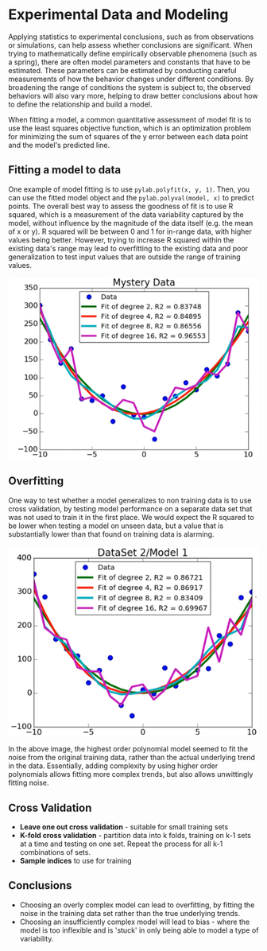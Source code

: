 # Experimental Data and Modeling

Applying statistics to experimental conclusions, such as from observations or simulations, can help assess whether conclusions are significant. When trying to mathematically define empirically observable phenomena (such as a spring), there are often model parameters and constants that have to be estimated. These parameters can be estimated by conducting careful measurements of how the behavior changes under different conditions. By broadening the range of conditions the system is subject to, the observed behaviors will also vary more, helping to draw better conclusions about how to define the relationship and build a model.

When fitting a model, a common quantitative assessment of model fit is to use the least squares objective function, which is an optimization problem for minimizing the sum of squares of the y error between each data point and the model's predicted line.

## Fitting a model to data

One example of model fitting is to use `pylab.polyfit(x, y, 1)`. Then, you can use the fitted model object and the `pylab.polyval(model, x)` to predict points. The overall best way to assess the goodness of fit is to use R squared, which is a measurement of the data variability captured by the model, without influence by the magnitude of the data itself (e.g. the mean of x or y). R squared will be between 0 and 1 for in-range data, with higher values being better. However, trying to increase R squared within the existing data's range may lead to overfitting to the existing data and poor generalization to test input values that are outside the range of training values.

![Overfitting Example](overfitting.PNG)

## Overfitting

One way to test whether a model generalizes to non training data is to use cross validation, by testing model performance on a separate data set that was not used to train it in the first place. We would expect the R squared to be lower when testing a model on unseen data, but a value that is substantially lower than that found on training data is alarming.

![Overfitting Example 2](overfitting2.PNG)

In the above image, the highest order polynomial model seemed to fit the noise from the original training data, rather than the actual underlying trend in the data. Essentially, adding complexity by using higher order polynomials allows fitting more complex trends, but also allows unwittingly fitting noise.

## Cross Validation

- **Leave one out cross validation** - suitable for small training sets
- **K-fold cross validation** - partition data into k folds, training on k-1 sets at a time and testing on one set. Repeat the process for all k-1 combinations of sets.
- **Sample indices** to use for training

## Conclusions

- Choosing an overly complex model can lead to overfitting, by fitting the noise in the training data set rather than the true underlying trends.
- Choosing an insufficiently complex model will lead to bias - where the model is too inflexible and is 'stuck' in only being able to model a type of variability.
